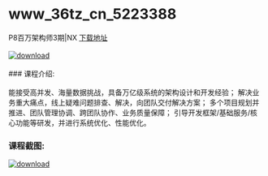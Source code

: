 # www_36tz_cn_5223388
P8百万架构师3期|NX
[下载地址](http://www.36tz.cn/article/5223388 "下载地址")
<br/></br>[![download](http://36tz.cn/muke_img/2022_03_1-91-300x197.png "下载地址")](http://www.36tz.cn/article/5223388 "下载地址")
<br/></br>### 课程介绍:<br/></br>能接受高并发、海量数据挑战，具备万亿级系统的架构设计和开发经验；
解决业务重大痛点，线上疑难问题排查、解决，向团队交付解决方案；
多个项目规划并推进、团队管理协调、跨团队协作、业务质量保障；
引导开发框架/基础服务/核心功能等研发，并进行系统优化、性能优化。

### 课程截图:
[![download](http://36tz.cn/muke_img/2022_03_2-59.png "下载地址")](http://www.36tz.cn/article/5223388 "下载地址")
